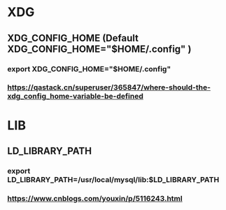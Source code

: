 # XDG

## XDG_CONFIG_HOME (Default XDG_CONFIG_HOME="$HOME/.config" )

### export XDG_CONFIG_HOME="$HOME/.config"
### https://qastack.cn/superuser/365847/where-should-the-xdg_config_home-variable-be-defined

# LIB
## LD_LIBRARY_PATH
### export LD_LIBRARY_PATH=/usr/local/mysql/lib:$LD_LIBRARY_PATH

### https://www.cnblogs.com/youxin/p/5116243.html
